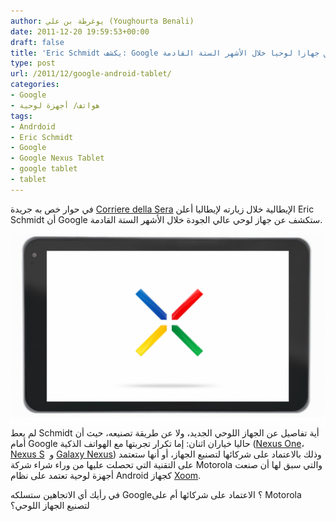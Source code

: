 ```yaml
---
author: يوغرطة بن علي (Youghourta Benali)
date: 2011-12-20 19:59:53+00:00
draft: false
title: 'Eric Schmidt يكشف: Google ستطلق جهازا لوحيا خلال الأشهر الستة القادمة'
type: post
url: /2011/12/google-android-tablet/
categories:
- Google
- هواتف/ أجهزة لوحية
tags:
- Andrdoid
- Eric Schmidt
- Google
- Google Nexus Tablet
- google tablet
- tablet
---
```


في حوار خص به جريدة [Corriere della Sera](http://translate.google.com/translate?hl=en&sl=auto&tl=en&u=http%3A%2F%2Fwww.corriere.it%2Feconomia%2F11_dicembre_19%2Fil-capo-di-google-e-i-piani-segreti-brutale-concorrenza-con-apple-massimo-gaggi_72dc3402-2a09-11e1-88bd-433b1e8e4c01.shtml) الإيطالية خلال زيارته لإيطاليا أعلن Eric Schmidt أن Google ستكشف عن جهاز لوحي عالي الجودة خلال الأشهر الستة القادمة.




[![رسم تخيلي لجهاز جوجل اللوحي المجهزة بنظام أندوريد (جوجل نكسوس تابلت؟)](Google-Nexus-Tablet.png)
](Google-Nexus-Tablet.png)لم يعط Schmidt أية تفاصيل عن الجهاز اللوحي الجديد، ولا عن طريقة تصنيعه، حيث أن أمام Google حاليا خياران اثنان: إما تكرار تجربتها مع الهواتف الذكية ([Nexus One](https://www.it-scoop.com/tag/nexus-one/)، [Nexus S](https://www.it-scoop.com/2010/12/google-nexus-s-android-2-3-gingerbread/)  و [Galaxy Nexus](https://www.it-scoop.com/2011/10/galaxy-nexus-ice-cream-sandwich/)) وذلك بالاعتماد على شركائها لتصنيع الجهاز، أو أنها ستعتمد على التقنية التي تحصلت عليها من وراء شراء شركة Motorola والتي سبق لها أن صنعت أجهزة لوحية تعتمد على نظام Android كجهاز [Xoom](https://www.it-scoop.com/tag/xoom/).




في رأيك أي الاتجاهين ستسلكه Google؟ الاعتماد على شركائها أم على Motorola لتصنيع الجهاز اللوحي؟

